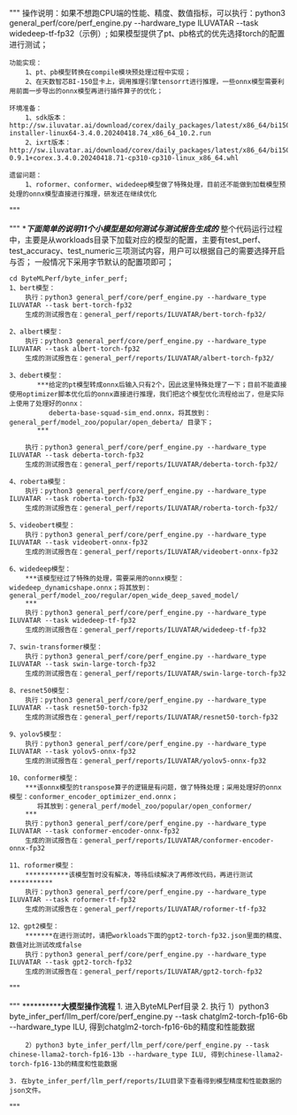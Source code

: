 """
    操作说明：如果不想跑CPU端的性能、精度、数值指标，可以执行：python3 general_perf/core/perf_engine.py --hardware_type ILUVATAR --task widedeep-tf-fp32（示例）;
             如果模型提供了pt、pb格式的优先选择torch的配置进行测试；

    功能实现：
        1、pt、pb模型转换在compile模块预处理过程中实现；
        2、在天数智芯BI-150显卡上，调用推理引擎tensorrt进行推理，一些onnx模型需要利用前面一步导出的onnx模型再进行插件算子的优化；
    
    环境准备：
        1、sdk版本：http://sw.iluvatar.ai/download/corex/daily_packages/latest/x86_64/bi150/sdk/corex-installer-linux64-3.4.0.20240418.74_x86_64_10.2.run
        2、ixrt版本：http://sw.iluvatar.ai/download/corex/daily_packages/latest/x86_64/bi150/apps/py3.10/ixrt-0.9.1+corex.3.4.0.20240418.71-cp310-cp310-linux_x86_64.whl

    遗留问题：
        1、roformer、conformer、widedeep模型做了特殊处理，目前还不能做到加载模型预处理的onnx模型直接进行推理，研发还在继续优化
"""

"""
    ******************下面简单的说明11个小模型是如何测试与测试报告生成的*****************
    整个代码运行过程中，主要是从workloads目录下加载对应的模型的配置，主要有test_perf、test_accuracy、test_numeric三项测试内容，用户可以根据自己的需要选择开启与否；
    一般情况下采用字节默认的配置项即可；

    cd ByteMLPerf/byte_infer_perf;
    1、bert模型：
        执行：python3 general_perf/core/perf_engine.py --hardware_type ILUVATAR --task bert-torch-fp32
        生成的测试报告在：general_perf/reports/ILUVATAR/bert-torch-fp32/

    2、albert模型：
        执行：python3 general_perf/core/perf_engine.py --hardware_type ILUVATAR --task albert-torch-fp32
        生成的测试报告在：general_perf/reports/ILUVATAR/albert-torch-fp32/

    3、debert模型：
           ***给定的pt模型转成onnx后输入只有2个，因此这里特殊处理了一下；目前不能直接使用optimizer脚本优化后的onnx直接进行推理，我们把这个模型优化流程给出了，但是实际上使用了处理好的onnx：
              deberta-base-squad-sim_end.onnx，将其放到：general_perf/model_zoo/popular/open_deberta/ 目录下；
           ***

        执行：python3 general_perf/core/perf_engine.py --hardware_type ILUVATAR --task deberta-torch-fp32
        生成的测试报告在：general_perf/reports/ILUVATAR/deberta-torch-fp32/

    4、roberta模型：
        执行：python3 general_perf/core/perf_engine.py --hardware_type ILUVATAR --task roberta-torch-fp32
        生成的测试报告在：general_perf/reports/ILUVATAR/roberta-torch-fp32/

    5、videobert模型：
        执行：python3 general_perf/core/perf_engine.py --hardware_type ILUVATAR --task videobert-onnx-fp32
        生成的测试报告在：general_perf/reports/ILUVATAR/videobert-onnx-fp32
    
    6、widedeep模型：
        ***该模型经过了特殊的处理，需要采用的onnx模型：widedeep_dynamicshape.onnx；将其放到：general_perf/model_zoo/regular/open_wide_deep_saved_model/ 
        ***
        执行：python3 general_perf/core/perf_engine.py --hardware_type ILUVATAR --task widedeep-tf-fp32
        生成的测试报告在：general_perf/reports/ILUVATAR/widedeep-tf-fp32

    7、swin-transformer模型：
        执行：python3 general_perf/core/perf_engine.py --hardware_type ILUVATAR --task swin-large-torch-fp32
        生成的测试报告在：general_perf/reports/ILUVATAR/swin-large-torch-fp32

    8、resnet50模型：
        执行：python3 general_perf/core/perf_engine.py --hardware_type ILUVATAR --task resnet50-torch-fp32
        生成的测试报告在：general_perf/reports/ILUVATAR/resnet50-torch-fp32

    9、yolov5模型：
        执行：python3 general_perf/core/perf_engine.py --hardware_type ILUVATAR --task yolov5-onnx-fp32
        生成的测试报告在：general_perf/reports/ILUVATAR/yolov5-onnx-fp32

    10、conformer模型：
        ***该onnx模型的transpose算子的逻辑是有问题，做了特殊处理；采用处理好的onnx模型：conformer_encoder_optimizer_end.onnx；
           将其放到：general_perf/model_zoo/popular/open_conformer/ 
        ***
        执行：python3 general_perf/core/perf_engine.py --hardware_type ILUVATAR --task conformer-encoder-onnx-fp32
        生成的测试报告在：general_perf/reports/ILUVATAR/conformer-encoder-onnx-fp32

    11、roformer模型：
        ***********该模型暂时没有解决，等待后续解决了再修改代码，再进行测试***********
        执行：python3 general_perf/core/perf_engine.py --hardware_type ILUVATAR --task roformer-tf-fp32
        生成的测试报告在：general_perf/reports/ILUVATAR/roformer-tf-fp32

    12、gpt2模型：
        *******在进行测试时，请把workloads下面的gpt2-torch-fp32.json里面的精度、数值对比测试改成false
        执行：python3 general_perf/core/perf_engine.py --hardware_type ILUVATAR --task gpt2-torch-fp32
        生成的测试报告在：general_perf/reports/ILUVATAR/gpt2-torch-fp32
"""

"""
    ****************大模型操作流程******
    1. 进入ByteMLPerf目录
    2. 执行
        1）python3 byte_infer_perf/llm_perf/core/perf_engine.py --task chatglm2-torch-fp16-6b --hardware_type ILU, 得到chatglm2-torch-fp16-6b的精度和性能数据

        2）python3 byte_infer_perf/llm_perf/core/perf_engine.py --task chinese-llama2-torch-fp16-13b --hardware_type ILU, 得到chinese-llama2-torch-fp16-13b的精度和性能数据

    3. 在byte_infer_perf/llm_perf/reports/ILU目录下查看得到模型精度和性能数据的json文件。
"""

